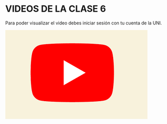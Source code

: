 # VIDEOS DE LA CLASE 6

Para poder visualizar el video debes iniciar sesión con tu cuenta de la UNI.

[![Clase](https://raw.githubusercontent.com/gcoronelc/CTIC-CIENCIA-DE-DATOS-MOD-02-2022/main/img/youtube.png)](https://youtu.be/R5Cbuvya3AI)